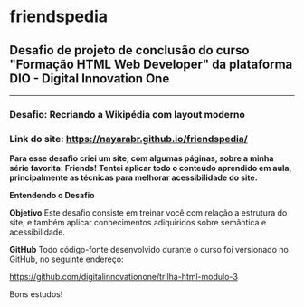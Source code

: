 # friendspedia
## Desafio de projeto de conclusão do curso "Formação HTML Web Developer" da plataforma DIO - Digital Innovation One 
---------------
### **Desafio:** Recriando a Wikipédia com layout moderno

### **Link do site:** https://nayarabr.github.io/friendspedia/

**Para esse desafio criei um site, com algumas páginas, sobre a minha série favorita: Friends!**
**Tentei aplicar todo o conteúdo aprendido em aula, principalmente as técnicas  para melhorar acessibilidade do site.**


**Entendendo o Desafio**

**Objetivo**
Este desafio consiste em treinar você com relação a estrutura do site, e também aplicar conhecimentos adiquiridos sobre semântica e acessibilidade.

**GitHub**
Todo código-fonte desenvolvido durante o curso foi versionado no GitHub, no seguinte endereço:

https://github.com/digitalinnovationone/trilha-html-modulo-3

Bons estudos!

